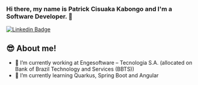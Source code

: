 ### Hi there, my name is Patrick Cisuaka Kabongo and I'm a Software Developer. 👋

[![Linkedin Badge](https://img.shields.io/badge/-Patrick%20Kabongo-18186f?style=flat-square&logo=Linkedin&logoColor=white&link=https://www.linkedin.com/in/patrick-cisuaka-kabongo-msc-8ba491127/)](https://www.linkedin.com/in/patrick-cisuaka-kabongo-msc-8ba491127/) 

## :sunglasses: About me!
- 🔭 I’m currently working at Engesoftware – Tecnologia S.A. (allocated on Bank of Brazil Technology and Services (BBTS))
- 🌱 I’m currently learning Quarkus, Spring Boot and Angular
<!--
**marcuspaulo/marcuspaulo** is a ✨ _special_ ✨ repository because its `README.md` (this file) appears on your GitHub profile.

Here are some ideas to get you started:

- 🔭 I’m currently working at Desjardins
- 🌱 I’m currently learning Quarkus, Angular
- 👯 I’m looking to collaborate on ...
- 🤔 I’m looking for help with ...
- 💬 Ask me about ...
- 📫 How to reach me: ...
- 😄 Pronouns: ...
- ⚡ Fun fact: ...
-->
